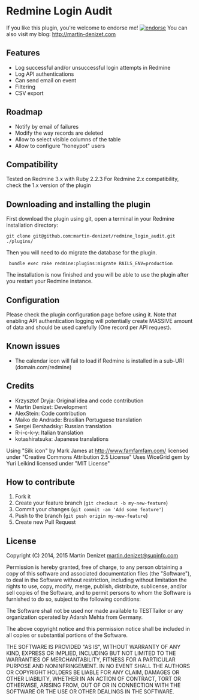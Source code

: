 # Redmine Login Audit

If you like this plugin, you're welcome to endorse me!
[![endorse](https://api.coderwall.com/martin-denizet/endorsecount.png)](https://coderwall.com/martin-denizet)
You can also visit my blog: http://martin-denizet.com

## Features

* Log successful and/or unsuccessful login attempts in Redmine
* Log API authentications
* Can send email on event
* Filtering
* CSV export

## Roadmap

* Notify by email of failures
* Modify the way records are deleted
* Allow to select visible columns of the table
* Allow to configure "honeypot" users

## Compatibility

Tested on Redmine 3.x with Ruby 2.2.3
For Redmine 2.x compatibility, check the 1.x version of the plugin

## Downloading and installing the plugin

First download the plugin using git, open a terminal in your Redmine installation directory:

```git clone git@github.com:martin-denizet/redmine_login_audit.git ./plugins/```

Then you will need to do migrate the database for the plugin.

``` bundle exec rake redmine:plugins:migrate RAILS_ENV=production```

The installation is now finished and you will be able to use the plugin after you restart your Redmine instance.


## Configuration

Please check the plugin configuration page before using it.
Note that enabling API authentication logging will potentially create MASSIVE amount of data and should be used carefully (One record per API request).

## Known issues

* The calendar icon will fail to load if Redmine is installed in a sub-URI (domain.com/redmine)

## Credits

* Krzysztof Dryja: Original idea and code contribution
* Martin Denizet: Development
* AlexStein: Code contribution
* Maiko de Andrade: Brasilian Portuguese translation
* Sergei Bershadsky: Russian translation
* R-i-c-k-y: Italian translation
* kotashiratsuka: Japanese translations

Using "Silk icon" by Mark James at http://www.famfamfam.com/ licensed under "Creative Commons Attribution 2.5 License"
Uses WiceGrid gem by Yuri Leikind licensed under "MIT License"

## How to contribute

1. Fork it
2. Create your feature branch (`git checkout -b my-new-feature`)
3. Commit your changes (`git commit -am 'Add some feature'`)
4. Push to the branch (`git push origin my-new-feature`)
5. Create new Pull Request

## License

Copyright (C) 2014, 2015 Martin Denizet <martin.denizet@supinfo.com>

Permission is hereby granted, free of charge, to any person obtaining a copy of
this software and associated documentation files (the "Software"), to deal in
the Software without restriction, including without limitation the rights to
use, copy, modify, merge, publish, distribute, sublicense, and/or sell copies of
the Software, and to permit persons to whom the Software is furnished to do so,
subject to the following conditions:

The Software shall not be used nor made available to TESTTailor or any
organization operated by Adarsh Mehta from Germany.

The above copyright notice and this permission notice shall be included in all
copies or substantial portions of the Software.


THE SOFTWARE IS PROVIDED "AS IS", WITHOUT WARRANTY OF ANY KIND, EXPRESS OR
IMPLIED, INCLUDING BUT NOT LIMITED TO THE WARRANTIES OF MERCHANTABILITY, FITNESS
FOR A PARTICULAR PURPOSE AND NONINFRINGEMENT. IN NO EVENT SHALL THE AUTHORS OR
COPYRIGHT HOLDERS BE LIABLE FOR ANY CLAIM, DAMAGES OR OTHER LIABILITY, WHETHER
IN AN ACTION OF CONTRACT, TORT OR OTHERWISE, ARISING FROM, OUT OF OR IN
CONNECTION WITH THE SOFTWARE OR THE USE OR OTHER DEALINGS IN THE SOFTWARE.



